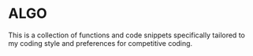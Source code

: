 # ALGO

This is a collection of functions and code snippets specifically tailored to my coding style and preferences for competitive coding.
